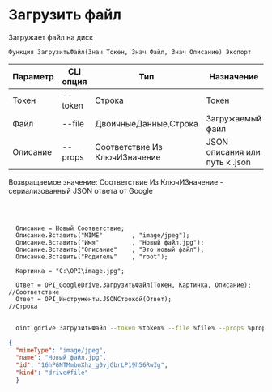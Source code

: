 ﻿---
sidebar_position: 4
---

# Загрузить файл
 Загружает файл на диск



`Функция ЗагрузитьФайл(Знач Токен, Знач Файл, Знач Описание) Экспорт`

  | Параметр | CLI опция | Тип | Назначение |
  |-|-|-|-|
  | Токен | --token | Строка | Токен |
  | Файл | --file | ДвоичныеДанные,Строка | Загружаемый файл |
  | Описание | --props | Соответствие Из КлючИЗначение | JSON описания или путь к .json |

  
  Возвращаемое значение:   Соответствие Из КлючИЗначение - сериализованный JSON ответа от Google

<br/>




```bsl title="Пример кода"
  
  Описание = Новый Соответствие;
  Описание.Вставить("MIME"        , "image/jpeg");
  Описание.Вставить("Имя"         , "Новый файл.jpg");
  Описание.Вставить("Описание"    , "Это новый файл");
  Описание.Вставить("Родитель"    , "root");
  
  Картинка = "C:\OPI\image.jpg";
  
  Ответ = OPI_GoogleDrive.ЗагрузитьФайл(Токен, Картинка, Описание);  //Соответствие
  Ответ = OPI_Инструменты.JSONСтрокой(Ответ);                        //Строка
```



```sh title="Пример команды CLI"
    
  oint gdrive ЗагрузитьФайл --token %token% --file %file% --props %props%

```

```json title="Результат"
{
  "mimeType": "image/jpeg",
  "name": "Новый файл.jpg",
  "id": "16hPGNTMmbnXhz_g0vjGbrLP19h56RwIg",
  "kind": "drive#file"
  }
```
